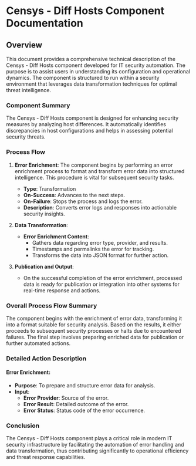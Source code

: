 # Censys - Diff Hosts Component Documentation

## Overview
This document provides a comprehensive technical description of the Censys - Diff Hosts component developed for IT security automation. The purpose is to assist users in understanding its configuration and operational dynamics. The component is structured to run within a security environment that leverages data transformation techniques for optimal threat intelligence.

### Component Summary
The Censys - Diff Hosts component is designed for enhancing security measures by analyzing host differences. It automatically identifies discrepancies in host configurations and helps in assessing potential security threats.

### Process Flow
1. **Error Enrichment**: The component begins by performing an error enrichment process to format and transform error data into structured intelligence. This procedure is vital for subsequent security tasks.
   - **Type**: Transformation
   - **On-Success**: Advances to the next steps.
   - **On-Failure**: Stops the process and logs the error.
   - **Description**: Converts error logs and responses into actionable security insights.

2. **Data Transformation**:
   - **Error Enrichment Content**:
     - Gathers data regarding error type, provider, and results.
     - Timestamps and permalinks the error for tracking.
     - Transforms the data into JSON format for further action.

3. **Publication and Output**:
   - On the successful completion of the error enrichment, processed data is ready for publication or integration into other systems for real-time response and actions.

### Overall Process Flow Summary
The component begins with the enrichment of error data, transforming it into a format suitable for security analysis. Based on the results, it either proceeds to subsequent security processes or halts due to encountered failures. The final step involves preparing enriched data for publication or further automated actions.

### Detailed Action Description
#### Error Enrichment:
- **Purpose**: To prepare and structure error data for analysis.
- **Input**:
  - **Error Provider**: Source of the error.
  - **Error Result**: Detailed outcome of the error.
  - **Error Status**: Status code of the error occurrence.

### Conclusion
The Censys - Diff Hosts component plays a critical role in modern IT security infrastructure by facilitating the automation of error handling and data transformation, thus contributing significantly to operational efficiency and threat response capabilities.

